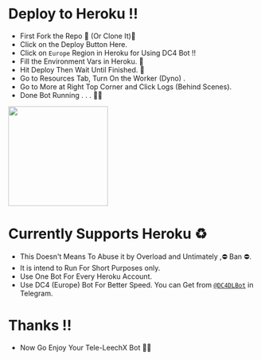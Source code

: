 # Deploy to Heroku !!
- First Fork the Repo 🍴 (Or Clone It)🍣
- Click on the Deploy Button Here.
- Click on `Europe` Region in Heroku for Using DC4 Bot !!
- Fill the Environment Vars in Heroku. 🍱
- Hit Deploy Then Wait Until Finished. 🧐
- Go to Resources Tab, Turn On the Worker (Dyno) .
- Go to More at Right Top Corner and Click Logs (Behind Scenes).
- Done Bot Running . . . 🏃🏃

<p><a href="https://heroku.com/deploy?template=https://github.com/TheOnlyMrLucifer/WikiLeaksGG7/tree/master)"> <img src="https://img.shields.io/badge/Deploy%20To%20Heroku-blueviolet?style=for-the-badge&logo=heroku" width="200""/></a></p>

# Currently Supports Heroku ♻️
- This Doesn't Means To Abuse it by Overload and Untimately ,⛔ Ban ⛔.
- It is intend to Run For Short Purposes only.
- Use One Bot For Every Heroku Account.
- Use DC4 (Europe) Bot For Better Speed. You can Get from [`@DC4DLBot`](https://t.me/DC4DLBot) in Telegram. 

# Thanks !!
- Now Go Enjoy Your Tele-LeechX Bot 🤪🤪
